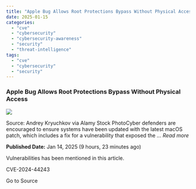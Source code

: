 ```yaml
---
title: "Apple Bug Allows Root Protections Bypass Without Physical Access"
date: 2025-01-15
categories: 
  - "cve"
  - "cybersecurity"
  - "cybersecurity-awareness"
  - "security"
  - "threat-intelligence"
tags: 
  - "cve"
  - "cybersecurity"
  - "security"
---
```


### Apple Bug Allows Root Protections Bypass Without Physical Access

![](https://upload.cvefeed.io/news/24144/thumbnail.jpg)

Source: Andrey Kryuchkov via Alamy Stock PhotoCyber defenders are encouraged to ensure systems have been updated with the latest macOS patch, which includes a fix for a vulnerability that exposed the ... _Read more_

**Published Date:** Jan 14, 2025 (9 hours, 23 minutes ago)

Vulnerabilities has been mentioned in this article.

CVE-2024-44243

Go to Source
